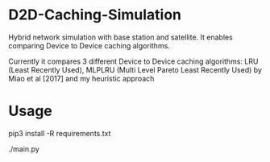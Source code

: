 # D2D-Caching-Simulation
Hybrid network simulation with base station and satellite. It enables comparing Device to Device caching algorithms. 

Currently it compares 3 different Device to Device caching algorithms: LRU (Least Recently Used), MLPLRU (Multi Level Pareto Least Recently Used) by Miao et al [2017] and my heuristic approach

# Usage
pip3 install -R requirements.txt

./main.py
